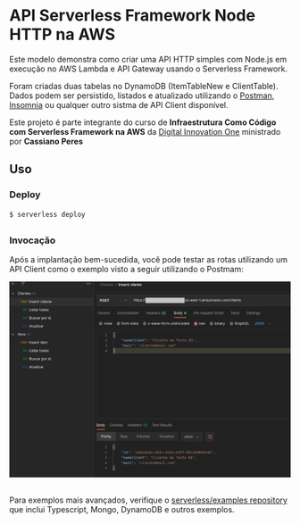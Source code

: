 # API Serverless Framework Node HTTP na AWS

Este modelo demonstra como criar uma API HTTP simples com Node.js em execução no AWS Lambda e API Gateway usando o Serverless Framework.

Foram criadas duas tabelas no DynamoDB (ItemTableNew e ClientTable). Dados podem ser persistido, listados e atualizado utilizando o [Postman](https://www.postman.com/), [Insomnia](https://insomnia.rest/) ou qualquer outro sistma de API Client disponível.

Este projeto é parte integrante do curso de **Infraestrutura Como Código com Serverless Framework na AWS** da [Digital Innovation One](https://web.digitalinnovation.one) ministrado por **Cassiano Peres**

## 
## Uso

### Deploy

```
$ serverless deploy
```
##
### Invocação

Após a implantação bem-sucedida, você pode testar as rotas utilizando um API Client como o exemplo visto a seguir utilizando o Postmam:

![Postman](assets/postman.png)

##

Para exemplos mais avançados, verifique o [serverless/examples repository](https://github.com/serverless/examples/) que inclui Typescript, Mongo, DynamoDB e outros exemplos.
